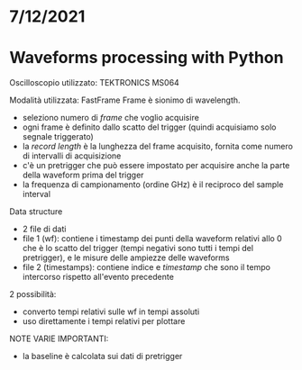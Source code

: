 # 7/12/2021
# Waveforms processing with Python

Oscilloscopio utilizzato: TEKTRONICS MS064

Modalità utilizzata: FastFrame
Frame è sionimo di wavelength.
- seleziono numero di *frame* che voglio acquisire
- ogni frame è definito dallo scatto del trigger (quindi acquisiamo solo segnale triggerato)
- la *record length* è la lunghezza del frame acquisito, fornita come numero di intervalli di acquisizione
- c'è un pretrigger che può essere impostato per acquisire anche la parte della waveform prima del trigger
- la frequenza di campionamento (ordine GHz) è il reciproco del sample interval

Data structure
- 2 file di dati
- file 1 (wf): contiene i timestamp dei punti della waveform relativi allo 0 che è lo scatto del trigger (tempi negativi sono tutti i tempi del pretrigger), e le misure delle ampiezze delle waveforms
- file 2 (timestamps): contiene indice e *timestamp* che sono il tempo intercorso rispetto all'evento precedente

2 possibilità:
- converto tempi relativi sulle wf in tempi assoluti
- uso direttamente i tempi relativi per plottare

NOTE VARIE IMPORTANTI:
- la baseline è calcolata sui dati di pretrigger
